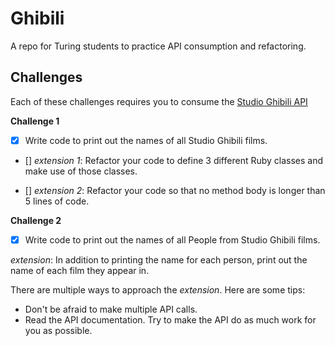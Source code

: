 # Ghibili

A repo for Turing students to practice API consumption and refactoring.

## Challenges

Each of these challenges requires you to consume the [Studio Ghibili API](https://ghibliapi.herokuapp.com/)

**Challenge 1**

- [x] Write code to print out the names of all Studio Ghibili films.

- [] _extension 1_: Refactor your code to define 3 different Ruby classes and make use of those classes.

- [] _extension 2_: Refactor your code so that no method body is longer than 5 lines of code.

**Challenge 2**

- [x] Write code to print out the names of all People from Studio Ghibili films.

_extension_: In addition to printing the name for each person, print out the name of each film they appear in.

There are multiple ways to approach the _extension_. Here are some tips:

* Don't be afraid to make multiple API calls.
* Read the API documentation. Try to make the API do as much work for you as possible.
